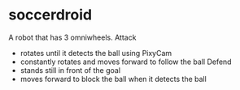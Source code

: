 # soccerdroid
A robot that has 3 omniwheels. 
Attack
- rotates until it detects the ball using PixyCam
- constantly rotates and moves forward to follow the ball
Defend
- stands still in front of the goal
- moves forward to block the ball when it detects the ball 

